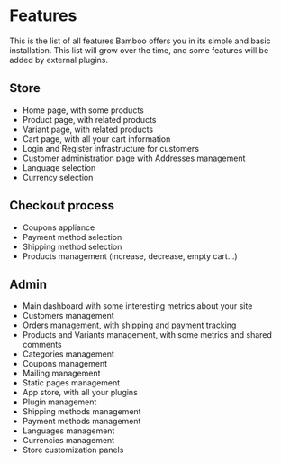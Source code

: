 # Features

This is the list of all features Bamboo offers you in its simple and basic
installation. This list will grow over the time, and some features will be added
by external plugins.

## Store

* Home page, with some products
* Product page, with related products
* Variant page, with related products
* Cart page, with all your cart information
* Login and Register infrastructure for customers
* Customer administration page with Addresses management
* Language selection
* Currency selection

## Checkout process

* Coupons appliance
* Payment method selection
* Shipping method selection
* Products management (increase, decrease, empty cart...)

## Admin

* Main dashboard with some interesting metrics about your site
* Customers management
* Orders management, with shipping and payment tracking
* Products and Variants management, with some metrics and shared comments
* Categories management
* Coupons management
* Mailing management
* Static pages management
* App store, with all your plugins
* Plugin management
* Shipping methods management
* Payment methods management
* Languages management
* Currencies management
* Store customization panels